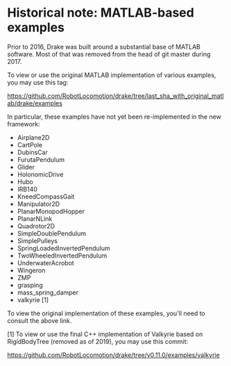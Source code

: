 
Historical note: MATLAB-based examples
======================================

Prior to 2016, Drake was built around a substantial base of MATLAB software.
Most of that was removed from the head of git master during 2017.

To view or use the original MATLAB implementation of various examples, you may
use this tag:

https://github.com/RobotLocomotion/drake/tree/last_sha_with_original_matlab/drake/examples

In particular, these examples have not yet been re-implemented in the new
framework:

 - Airplane2D
 - CartPole
 - DubinsCar
 - FurutaPendulum
 - Glider
 - HolonomicDrive
 - Hubo
 - IRB140
 - KneedCompassGait
 - Manipulator2D
 - PlanarMonopodHopper
 - PlanarNLink
 - Quadrotor2D
 - SimpleDoublePendulum
 - SimplePulleys
 - SpringLoadedInvertedPendulum
 - TwoWheeledInvertedPendulum
 - UnderwaterAcrobot
 - Wingeron
 - ZMP
 - grasping
 - mass_spring_damper
 - valkyrie [1]

To view the original implementation of these examples, you'll need to consult
the above link.

[1] To view or use the final C++ implementation of Valkyrie based on
RigidBodyTree (removed as of 2019), you may use this commit:

https://github.com/RobotLocomotion/drake/tree/v0.11.0/examples/valkyrie